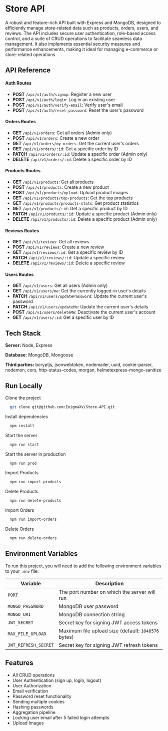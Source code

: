 # Store API

A robust and feature-rich API built with Express and MongoDB, designed to efficiently manage store-related data such as products, orders, users, and reviews. The API includes secure user authentication, role-based access control, and a suite of CRUD operations to facilitate seamless data management. It also implements essential security measures and performance enhancements, making it ideal for managing e-commerce or store-related operations

## API Reference

#### Auth Routes

- **POST** `/api/v1/auth/signup`: Register a new user
- **POST** `/api/v1/auth/login`: Log in an existing user
- **POST** `/api/v1/auth/verify-email`: Verify user's email
- **POST** `/api/v1/auth/reset-password`: Reset the user's password

#### Orders Routes

- **GET** `/api/v1/orders`: Get all orders (Admin only)
- **POST** `/api/v1/orders`: Create a new order
- **GET** `/api/v1/orders/my-orders`: Get the current user's orders
- **GET** `/api/v1/orders/:id`: Get a specific order by ID
- **PATCH** `/api/v1/orders/:id`: Update a specific order (Admin only)
- **DELETE** `/api/v1/orders/:id`: Delete a specific order by ID

#### Products Routes

- **GET** `/api/v1/products`: Get all products
- **POST** `/api/v1/products`: Create a new product
- **POST** `/api/v1/products/upload`: Upload product images
- **GET** `/api/v1/products/top-products`: Get the top products
- **GET** `/api/v1/products/products-stats`: Get product statistics
- **GET** `/api/v1/products/:id`: Get a specific product by ID
- **PATCH** `/api/v1/products/:id`: Update a specific product (Admin only)
- **DELETE** `/api/v1/products/:id`: Delete a specific product (Admin only)

#### Reviews Routes

- **GET** `/api/v1/reviews`: Get all reviews
- **POST** `/api/v1/reviews`: Create a new review
- **GET** `/api/v1/reviews/:id`: Get a specific review by ID
- **PATCH** `/api/v1/reviews/:id`: Update a specific review
- **DELETE** `/api/v1/reviews/:id`: Delete a specific review

#### Users Routes

- **GET** `/api/v1/users`: Get all users (Admin only)
- **GET** `/api/v1/users/me`: Get the currently logged-in user's details
- **PATCH** `/api/v1/users/updatePassword`: Update the current user's password
- **PATCH** `/api/v1/users/updateMe`: Update the current user's details
- **POST** `/api/v1/users/deleteMe`: Deactivate the current user's account
- **GET** `/api/v1/users/:id`: Get a specific user by ID

## Tech Stack

**Server:** Node, Express

**Database:** MongoDB, Mongoose

**Third parties:** bcryptjs, jsonwebtoken, nodemailer, uuid, cookie-parser, nodemon, cors, http-status-codes, morgan, helmetexpress-mongo-sanitize

## Run Locally

Clone the project

```bash
  git clone git@github.com:EnigmaXV/Store-API.git
```

Install dependencies

```bash
  npm install
```

Start the server

```bash
  npm run start
```

Start the server in production

```bash
  npm run prod
```

Import Products

```bash
  npm run import-products
```

Delete Products

```bash
  npm run delete-products
```

Import Orders

```bash
  npm run import-orders
```

Delete Orders

```bash
  npm run delete-orders
```

## Environment Variables

To run this project, you will need to add the following environment variables to your `.env` file:

| Variable             | Description                                         |
| -------------------- | --------------------------------------------------- |
| `PORT`               | The port number on which the server will run        |
| `MONGO_PASSWORD`     | MongoDB user password                               |
| `MONGO_URI`          | MongoDB connection string                           |
| `JWT_SECRET`         | Secret key for signing JWT access tokens            |
| `MAX_FILE_UPLOAD`    | Maximum file upload size (default: `1048576` bytes) |
| `JWT_REFRESH_SECRET` | Secret key for signing JWT refresh tokens           |

## Features

- All CRUD operations
- User Authentication (sign up, login, logout)
- User Authorization
- Email verification
- Password reset functionality
- Sending multiple cookies
- Hashing passwords
- Aggregation pipeline
- Locking user email after 5 failed login attempts
- Upload Images
